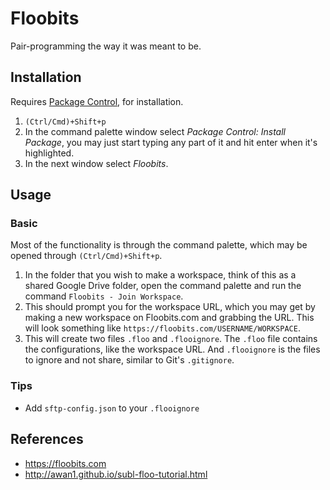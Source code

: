 # Floobits
Pair-programming the way it was meant to be.

## Installation
Requires [Package Control](https://github.com/MaxOSmith/eg/sublime/README.md), for installation. 

1. `(Ctrl/Cmd)+Shift+p`
2. In the command palette window select *Package Control: Install Package*, you may just start typing any part of it and hit enter when it's highlighted.
3. In the next window select *Floobits*.

## Usage

### Basic
Most of the functionality is through the command palette, which may be opened through `(Ctrl/Cmd)+Shift+p`. 

1. In the folder that you wish to make a workspace, think of this as a shared Google Drive folder, open the command palette and run the command `Floobits - Join Workspace`. 
2. This should prompt you for the workspace URL, which you may get by making a new workspace on Floobits.com and grabbing the URL. This will look something like `https://floobits.com/USERNAME/WORKSPACE`.
3. This will create two files `.floo` and `.flooignore`. The `.floo` file contains the configurations, like the workspace URL. And `.flooignore` is the files to ignore and not share, similar to Git's `.gitignore`. 

### Tips
- Add `sftp-config.json` to your `.flooignore`


## References
- https://floobits.com
- http://awan1.github.io/subl-floo-tutorial.html
